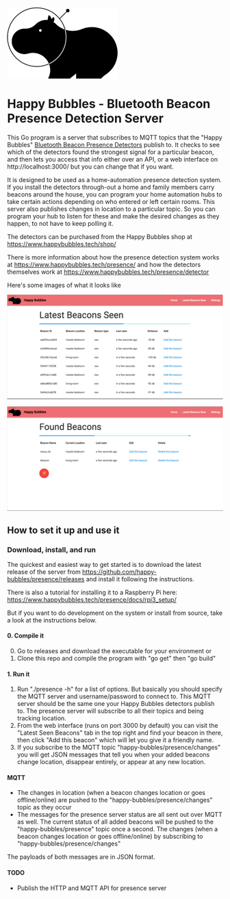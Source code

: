 ![Happy Bubbles Logo](happy_bubbles_logo.png?raw=true)

# Happy Bubbles - Bluetooth Beacon Presence Detection Server

This Go program is a server that subscribes to MQTT topics that the "Happy Bubbles" [Bluetooth Beacon Presence Detectors](https://www.happybubbles.tech/shop/) publish to. It checks to see which of the detectors found the strongest signal for a particular beacon, and then lets you access that info either over an API, or a web interface on http://localhost:3000/ but you can change that if you want.

It is designed to be used as a home-automation presence detection system. If you install the detectors through-out a home and family members carry beacons around the house, you can program your home automation hubs to take certain actions depending on who entered or left certain rooms. This server also publishes changes in location to a particular topic. So you can program your hub to listen for these and make the desired changes as they happen, to not have to keep polling it.

The detectors can be purchased from the Happy Bubbles shop at https://www.happybubbles.tech/shop/

There is more information about how the presence detection system works at https://www.happybubbles.tech/presence/ and how the detectors themselves work at https://www.happybubbles.tech/presence/detector

Here's some images of what it looks like

![Presence Added Screenshot](screenshot_added_beacons.png?raw=true)

![Presence All Found Screenshot](screenshot_latest_beacons.png?raw=true)

## How to set it up and use it

### Download, install, and run

The quickest and easiest way to get started is to download the latest release of the server from https://github.com/happy-bubbles/presence/releases and install it following the instructions. 

There is also a tutorial for installing it to a Raspberry Pi here: https://www.happybubbles.tech/presence/docs/rpi3_setup/

But if you want to do development on the system or install from source, take a look at the instructions below.

#### 0. Compile it
0. Go to releases and download the executable for your environment
or
1. Clone this repo and compile the program with "go get" then "go build"


#### 1. Run it
1. Run "./presence -h" for a list of options. But basically you should specify the MQTT server and username/password to connect to. This MQTT server should be the same one your Happy Bubbles detectors publish to. The presence server will subscribe to all their topics and being tracking location.
2. From the web interface (runs on port 3000 by default) you can visit the "Latest Seen Beacons" tab in the top right and find your beacon in there, then click "Add this beacon" which will let you give it a friendly name.
3. If you subscribe to the MQTT topic "happy-bubbles/presence/changes" you will get JSON messages that tell you when your added beacons change location, disappear entirely, or appear at any new location.

#### MQTT

* The changes in location (when a beacon changes location or goes offline/online) are pushed to the "happy-bubbles/presence/changes" topic as they occur
* The messages for the presence server status are all sent out over MQTT as well. The current status of all added beacons will be pushed to the "happy-bubbles/presence" topic once a second.
The changes (when a beacon changes location or goes offline/online) by subscribing to "happy-bubbles/presence/changes"

The payloads of both messages are in JSON format.

#### TODO
* Publish the HTTP and MQTT API for presence server
